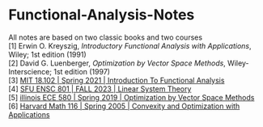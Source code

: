 # Functional-Analysis-Notes

All notes are based on two classic books and two courses          
[1] Erwin O. Kreyszig, *Introductory Functional Analysis with Applications*, Wiley; 1st edition (1991)      
[2] David G. Luenberger, *Optimization by Vector Space Methods*, Wiley-Interscience; 1st edition (1997)          
[3] [MIT 18.102 | Spring 2021 | Introduction To Functional Analysis](https://ocw.mit.edu/courses/18-102-introduction-to-functional-analysis-spring-2021/)      
[4] [SFU ENSC 801 | FALL 2023 | Linear System Theory](https://www.sfu.ca/outlines.html?2023/fall/ensc/801/g200)      
[5] [illinois ECE 580 | Spring 2019 | Optimization by Vector Space Methods](https://courses.engr.illinois.edu/ECE580/sp2019/)    
[6] [Harvard Math 116 | Spring 2005 | Convexity and Optimization with Applications](https://legacy-www.math.harvard.edu/archive/116_spring_05/index.html)
